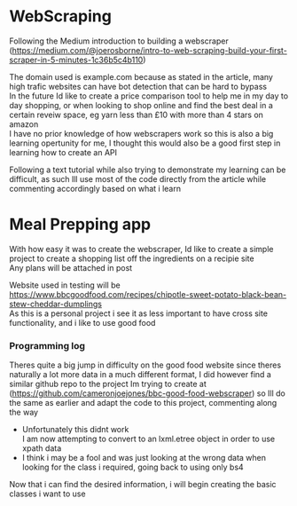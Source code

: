 # WebScraping
Following the Medium introduction to building a webscraper (https://medium.com/@joerosborne/intro-to-web-scraping-build-your-first-scraper-in-5-minutes-1c36b5c4b110)

The domain used is example.com because as stated in the article, many high trafic websites can have bot detection that can be hard to bypass  
In the future Id like to create a price comparison tool to help me in my day to day shopping, or when looking to shop online and find the best deal in a certain reveiw space, eg yarn less than £10 with more than 4 stars on amazon  
I have no prior knowledge of how webscrapers work so this is also a big learning opertunity for me, I thought this would also be a good first step in learning how to create an API  

Following a text tutorial while also trying to demonstrate my learning can be difficult, as such Ill use most of the code directly from the article while commenting accordingly based on what i learn  


# Meal Prepping app

With how easy it was to create the webscraper, Id like to create a simple project to create a shopping list off the ingredients on a recipie site  
Any plans will be attached in post  

Website used in testing will be https://www.bbcgoodfood.com/recipes/chipotle-sweet-potato-black-bean-stew-cheddar-dumplings  
As this is a personal project i see it as less important to have cross site functionality, and i like to use good food

### Programming log
Theres quite a big jump in difficulty on the good food website since theres naturally a lot more data in a much different format, I did however find a similar github repo to the project Im trying to create at (https://github.com/cameronjoejones/bbc-good-food-webscraper) so Ill do the same as earlier and adapt the code to this project, commenting along the way  
- Unfortunately this didnt work  
I am now attempting to convert to an lxml.etree object in order to use xpath data
- I think i may be a fool and was just looking at the wrong data when looking for the class i required, going back to using only bs4  

Now that i can find the desired information, i will begin creating the basic classes i want to use